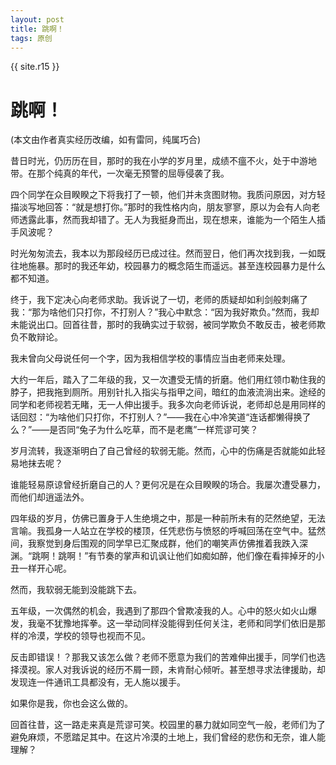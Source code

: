 ```yaml
---
layout: post
title: 跳啊！
tags: 原创
---
```


{{ site.r15 }}

# 跳啊！

(本文由作者真实经历改编，如有雷同，纯属巧合)

昔日时光，仍历历在目，那时的我在小学的岁月里，成绩不瘟不火，处于中游地带。在那个纯真的年代，一次毫无预警的屈辱侵袭了我。

四个同学在众目睽睽之下将我打了一顿，他们并未贪图财物。我质问原因，对方轻描淡写地回答：“就是想打你。”那时的我性格内向，朋友寥寥，原以为会有人向老师透露此事，然而我却错了。无人为我挺身而出，现在想来，谁能为一个陌生人插手风波呢？

时光匆匆流去，我本以为那段经历已成过往。然而翌日，他们再次找到我，一如既往地施暴。那时的我还年幼，校园暴力的概念陌生而遥远。甚至连校园暴力是什么都不知道。

终于，我下定决心向老师求助。我诉说了一切，老师的质疑却如利剑般刺痛了我：“那为啥他们只打你，不打别人？”我心中默念：“因为我好欺负。”然而，我却未能说出口。回首往昔，那时的我确实过于软弱，被同学欺负不敢反击，被老师欺负不敢辩论。

我未曾向父母说任何一个字，因为我相信学校的事情应当由老师来处理。

大约一年后，踏入了二年级的我，又一次遭受无情的折磨。他们用红领巾勒住我的脖子，把我拖到厕所。用别针扎入指尖与指甲之间，暗红的血液流淌出来。途经的同学和老师视若无睹，无一人伸出援手。我多次向老师诉说，老师却总是用同样的话回怼：“为啥他们只打你，不打别人？”——我在心中冷笑道“连话都懒得换了么？”——是否同“兔子为什么吃草，而不是老鹰”一样荒谬可笑？

岁月流转，我逐渐明白了自己曾经的软弱无能。然而，心中的伤痛是否就能如此轻易地抹去呢？

谁能轻易原谅曾经折磨自己的人？更何况是在众目睽睽的场合。我屡次遭受暴力，而他们却逍遥法外。

四年级的岁月，仿佛已置身于人生绝境之中，那是一种前所未有的茫然绝望，无法言喻。我孤身一人站立在学校的楼顶，任凭悲伤与愤怒的呼喊回荡在空气中。猛然间，我察觉到身后围观的同学早已汇聚成群，他们的嘲笑声仿佛推着我跌入深渊。“跳啊！跳啊！”有节奏的掌声和讥讽让他们如痴如醉，他们像在看摔掉牙的小丑一样开心呢。

然而，我软弱无能到没能跳下去。

五年级，一次偶然的机会，我遇到了那四个曾欺凌我的人。心中的怒火如火山爆发，我毫不犹豫地挥拳。这一举动同样没能得到任何关注，老师和同学们依旧是那样的冷漠，学校的领导也视而不见。

反击即错误！？那我又该怎么做？老师不愿意为我们的苦难伸出援手，同学们也选择漠视。家人对我诉说的经历不屑一顾，未肯耐心倾听。甚至想寻求法律援助，却发现连一件通讯工具都没有，无人施以援手。

如果你是我，你也会这么做的。

回首往昔，这一路走来真是荒谬可笑。校园里的暴力就如同空气一般，老师们为了避免麻烦，不愿踏足其中。在这片冷漠的土地上，我们曾经的悲伤和无奈，谁人能理解？
